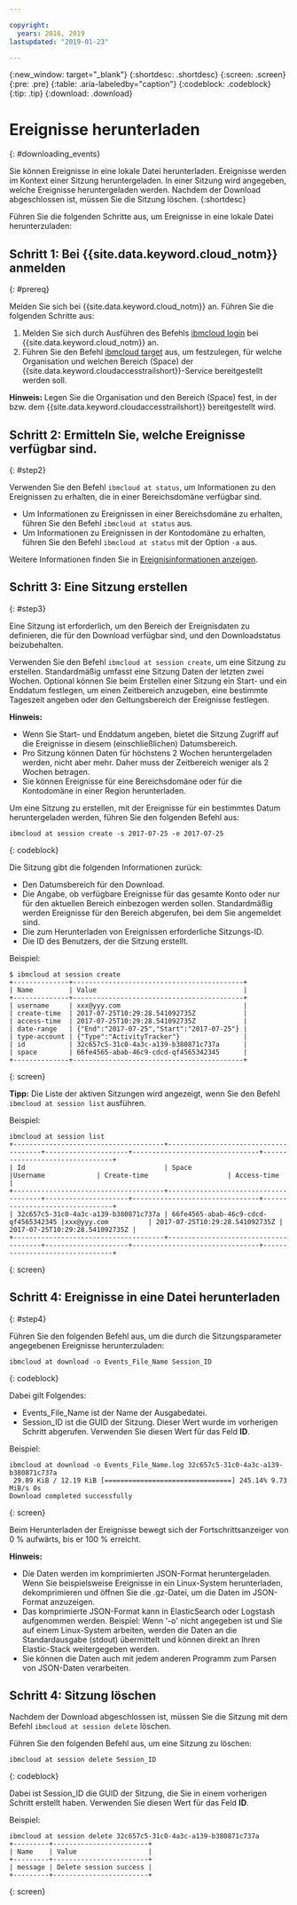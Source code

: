 ```yaml
---

copyright:
  years: 2016, 2019
lastupdated: "2019-01-23"

---
```


{:new_window: target="_blank"}
{:shortdesc: .shortdesc}
{:screen: .screen}
{:pre: .pre}
{:table: .aria-labeledby="caption"}
{:codeblock: .codeblock}
{:tip: .tip}
{:download: .download}


# Ereignisse herunterladen
{: #downloading_events}

Sie können Ereignisse in eine lokale Datei herunterladen. Ereignisse werden im Kontext einer Sitzung heruntergeladen. In einer Sitzung wird angegeben, welche Ereignisse heruntergeladen werden. Nachdem der Download abgeschlossen ist, müssen Sie die Sitzung löschen.
{:shortdesc}

Führen Sie die folgenden Schritte aus, um Ereignisse in eine lokale Datei herunterzuladen:

## Schritt 1: Bei {{site.data.keyword.cloud_notm}} anmelden
{: #prereq}

Melden Sie sich bei {{site.data.keyword.cloud_notm}} an. Führen Sie die folgenden Schritte aus:

1. Melden Sie sich durch Ausführen des Befehls [ibmcloud login](/docs/cli/reference/ibmcloud/bx_cli.html#ibmcloud_login) bei {{site.data.keyword.cloud_notm}} an.
2. Führen Sie den Befehl [ibmcloud target](/docs/cli/reference/ibmcloud/bx_cli.html#ibmcloud_target) aus, um festzulegen, für welche Organisation und welchen Bereich (Space) der {{site.data.keyword.cloudaccesstrailshort}}-Service bereitgestellt werden soll.

**Hinweis:** Legen Sie die Organisation und den Bereich (Space) fest, in der bzw. dem {{site.data.keyword.cloudaccesstrailshort}} bereitgestellt wird.

## Schritt 2: Ermitteln Sie, welche Ereignisse verfügbar sind.
{: #step2}

Verwenden Sie den Befehl `ibmcloud at status`, um Informationen zu den Ereignissen zu erhalten, die in einer Bereichsdomäne verfügbar sind.

* Um Informationen zu Ereignissen in einer Bereichsdomäne zu erhalten, führen Sie den Befehl `ibmcloud at status` aus.
* Um Informationen zu Ereignissen in der Kontodomäne zu erhalten, führen Sie den Befehl `ibmcloud at status` mit der Option `-a` aus.

Weitere Informationen finden Sie in [Ereignisinformationen anzeigen](/docs/services/cloud-activity-tracker/how-to/viewing_event_information.html#viewing_event_status).
  


## Schritt 3: Eine Sitzung erstellen
{: #step3}

Eine Sitzung ist erforderlich, um den Bereich der Ereignisdaten zu definieren, die für den Download verfügbar sind, und den Downloadstatus beizubehalten. 

Verwenden Sie den Befehl `ibmcloud at session create`, um eine Sitzung zu erstellen. Standardmäßig umfasst eine Sitzung Daten der letzten zwei Wochen.  Optional können Sie beim Erstellen einer Sitzung ein Start- und ein Enddatum festlegen, um einen Zeitbereich anzugeben, eine bestimmte Tageszeit angeben oder den Geltungsbereich der Ereignisse festlegen. 

**Hinweis:** 

* Wenn Sie Start- und Enddatum angeben, bietet die Sitzung Zugriff auf die Ereignisse in diesem (einschließlichen) Datumsbereich. 
* Pro Sitzung können Daten für höchstens 2 Wochen heruntergeladen werden, nicht aber mehr. Daher muss der Zeitbereich weniger als 2 Wochen betragen.
* Sie können Ereignisse für eine Bereichsdomäne oder für die Kontodomäne in einer Region herunterladen.

Um eine Sitzung zu erstellen, mit der Ereignisse für ein bestimmtes Datum heruntergeladen werden, führen Sie den folgenden Befehl aus:

```
ibmcloud at session create -s 2017-07-25 -e 2017-07-25
```
{: codeblock}

Die Sitzung gibt die folgenden Informationen zurück:

* Den Datumsbereich für den Download.
* Die Angabe, ob verfügbare Ereignisse für das gesamte Konto oder nur für den aktuellen Bereich einbezogen werden sollen. Standardmäßig werden Ereignisse für den Bereich abgerufen, bei dem Sie angemeldet sind.
* Die zum Herunterladen von Ereignissen erforderliche Sitzungs-ID.
* Die ID des Benutzers, der die Sitzung erstellt.

Beispiel:

```
$ ibmcloud at session create 
+--------------+-------------------------------------------+
| Name         | Value                                     |
+--------------+-------------------------------------------+
| username     | xxx@yyy.com                               |
| create-time  | 2017-07-25T10:29:28.541092735Z            |
| access-time  | 2017-07-25T10:29:28.541092735Z            |
| date-range   | {"End":"2017-07-25","Start":"2017-07-25"} |
| type-account | {"Type":"ActivityTracker"}                |
| id           | 32c657c5-31c0-4a3c-a139-b380871c737a      |
| space        | 66fe4565-abab-46c9-cdcd-qf4565342345      |
+--------------+-------------------------------------------+
```
{: screen}

**Tipp:** Die Liste der aktiven Sitzungen wird angezeigt, wenn Sie den Befehl `ibmcloud at session list` ausführen.

Beispiel:

```
ibmcloud at session list
+--------------------------------------+--------------------------------------+---------------------+--------------------------------+--------------------------------+
| Id                                   | Space                                |Username             | Create-time                    | Access-time                    |
+--------------------------------------+--------------------------------------+---------------------+--------------------------------+--------------------------------+
| 32c657c5-31c0-4a3c-a139-b380871c737a | 66fe4565-abab-46c9-cdcd-qf4565342345 |xxx@yyy.com          | 2017-07-25T10:29:28.541092735Z | 2017-07-25T10:29:28.541092735Z |
+--------------------------------------+--------------------------------------+---------------------+--------------------------------+--------------------------------+
```
{: screen} 


## Schritt 4: Ereignisse in eine Datei herunterladen
{: #step4}

Führen Sie den folgenden Befehl aus, um die durch die Sitzungsparameter angegebenen Ereignisse herunterzuladen:

```
ibmcloud at download -o Events_File_Name Session_ID
```
{: codeblock}

Dabei gilt Folgendes:

* Events_File_Name ist der Name der Ausgabedatei.
* Session_ID ist die GUID der Sitzung. Dieser Wert wurde im vorherigen Schritt abgerufen. Verwenden Sie diesen Wert für das Feld **ID**.

Beispiel:

```
ibmcloud at download -o Events_File_Name.log 32c657c5-31c0-4a3c-a139-b380871c737a
 29.89 KiB / 12.19 KiB [================================] 245.14% 9.73 MiB/s 0s
Download completed successfully
```
{: screen}

Beim Herunterladen der Ereignisse bewegt sich der Fortschrittsanzeiger von 0 % aufwärts, bis er 100 % erreicht.

**Hinweis:** 

* Die Daten werden im komprimierten JSON-Format heruntergeladen. Wenn Sie beispielsweise Ereignisse in ein Linux-System herunterladen, dekomprimieren und öffnen Sie die .gz-Datei, um die Daten im JSON-Format anzuzeigen. 
* Das komprimierte JSON-Format kann in ElasticSearch oder Logstash aufgenommen werden. Beispiel: Wenn '-o' nicht angegeben ist und Sie auf einem Linux-System arbeiten, werden die Daten an die Standardausgabe (stdout) übermittelt und können direkt an Ihren Elastic-Stack weitergegeben werden.
* Sie können die Daten auch mit jedem anderen Programm zum Parsen von JSON-Daten verarbeiten. 

## Schritt 4: Sitzung löschen

Nachdem der Download abgeschlossen ist, müssen Sie die Sitzung mit dem Befehl `ibmcloud at session delete` löschen. 

Führen Sie den folgenden Befehl aus, um eine Sitzung zu löschen:

```
ibmcloud at session delete Session_ID
```
{: codeblock}

Dabei ist Session_ID die GUID der Sitzung, die Sie in einem vorherigen Schritt erstellt haben. Verwenden Sie diesen Wert für das Feld **ID**.

Beispiel:

```
ibmcloud at session delete 32c657c5-31c0-4a3c-a139-b380871c737a
+---------+------------------------+
| Name    | Value                  |
+---------+------------------------+
| message | Delete session success |
+---------+------------------------+
```
{: screen}




